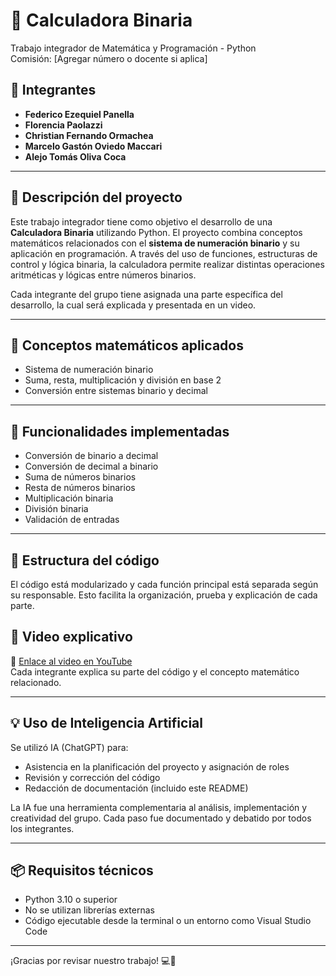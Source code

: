 # 🧮 Calculadora Binaria

Trabajo integrador de Matemática y Programación - Python  
Comisión: [Agregar número o docente si aplica]

## 👥 Integrantes

- **Federico Ezequiel Panella**
- **Florencia Paolazzi**
- **Christian Fernando Ormachea**
- **Marcelo Gastón Oviedo Maccari**
- **Alejo Tomás Oliva Coca**

---

## 🎯 Descripción del proyecto

Este trabajo integrador tiene como objetivo el desarrollo de una **Calculadora Binaria** utilizando Python. El proyecto combina conceptos matemáticos relacionados con el **sistema de numeración binario** y su aplicación en programación. A través del uso de funciones, estructuras de control y lógica binaria, la calculadora permite realizar distintas operaciones aritméticas y lógicas entre números binarios.

Cada integrante del grupo tiene asignada una parte específica del desarrollo, la cual será explicada y presentada en un video.

---

## 🧠 Conceptos matemáticos aplicados

- Sistema de numeración binario
- Suma, resta, multiplicación y división en base 2
- Conversión entre sistemas binario y decimal

---

## 🧪 Funcionalidades implementadas

- Conversión de binario a decimal
- Conversión de decimal a binario
- Suma de números binarios
- Resta de números binarios
- Multiplicación binaria
- División binaria
- Validación de entradas

---

## 🧱 Estructura del código

El código está modularizado y cada función principal está separada según su responsable. Esto facilita la organización, prueba y explicación de cada parte.


## 🎥 Video explicativo

🔗 [Enlace al video en YouTube](https://www.youtube.com/)  
Cada integrante explica su parte del código y el concepto matemático relacionado.

---

## 💡 Uso de Inteligencia Artificial

Se utilizó IA (ChatGPT) para:

- Asistencia en la planificación del proyecto y asignación de roles
- Revisión y corrección del código
- Redacción de documentación (incluido este README)

La IA fue una herramienta complementaria al análisis, implementación y creatividad del grupo. Cada paso fue documentado y debatido por todos los integrantes.

---

## 📦 Requisitos técnicos

- Python 3.10 o superior
- No se utilizan librerías externas
- Código ejecutable desde la terminal o un entorno como Visual Studio Code

---

¡Gracias por revisar nuestro trabajo! 💻🧮  
